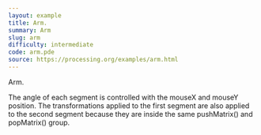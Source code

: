 ```yaml
---
layout: example
title: Arm.
summary: Arm
slug: arm
difficulty: intermediate
code: arm.pde
source: https://processing.org/examples/arm.html
---
```


Arm. 

 The angle of each segment is controlled with the mouseX and mouseY position. The transformations applied to the first segment are also applied to the second segment because they are inside the same pushMatrix() and popMatrix() group.
